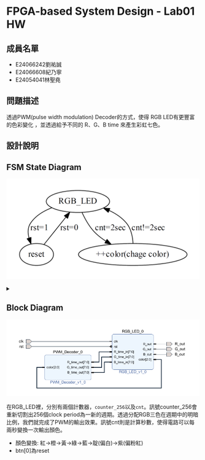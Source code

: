 # FPGA-based System Design - Lab01 HW

## 成員名單
* E24066242劉祐誠
* E24066608紀乃寧
* E24054041林聖堯

## 問題描述
透過PWM(pulse width modulation) Decoder的方式，使得 RGB LED有更豐富的色彩變化 ，並透過給予不同的 R、G、B time 來產生彩虹七色。
## 設計說明
## FSM State Diagram

![FSM](https://github.com/BlueBug12/2019_FPGA_Design_Group8/blob/master/Lab02/img/FSM.PNG)
<details>
<summary></summary>

<a href=https://graphviz.readthedocs.io/en/stable/examples.html>tutorial</a><br>
code:<br>

```python
from graphviz import Digraph
g = Digraph('G', filename='fsm.png')
g.node("RGB_LED","RGB_LED")
g.node("reset","reset")
g.node("++color","++color(chage color)")
g.edge("RGB_LED","++color",label="cnt=2sec")
g.edge("++color","RGB_LED",label="cnt!=2sec")
g.edge("RGB_LED","reset",label="rst=1")
g.edge("reset","RGB_LED",label="rst=0")
g.view()
```
</details>

## Block Diagram
![Block_Diagram](https://github.com/BlueBug12/2019_FPGA_Design_Group8/blob/master/Lab02/img/block_diagram.PNG)

在RGB_LED裡，分別有兩個計數器，`counter_256`以及`cnt`。訊號counter_256會重新切割出256個clock period為一新的週期。透過分配RGB三色在週期中的明暗比例，我們就完成了PWM的輸出效果。訊號cnt則是計算秒數，使得電路可以每兩秒變換一次輸出顏色。
* 顏色變換: 紅->橙->黃->綠->藍->靛(偏白)->紫(偏粉紅)
* btn[0]為reset
